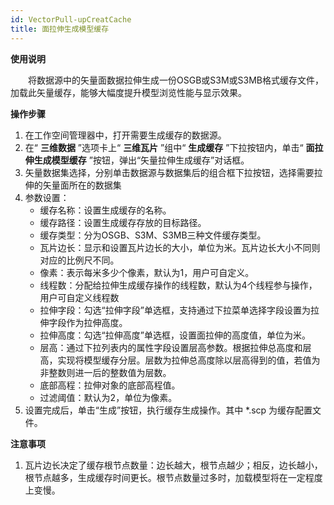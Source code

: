 ```yaml
---
id: VectorPull-upCreatCache
title: 面拉伸生成模型缓存
---
```

**使用说明**

　　将数据源中的矢量面数据拉伸生成一份OSGB或S3M或S3MB格式缓存文件，加载此矢量缓存，能够大幅度提升模型浏览性能与显示效果。

**操作步骤**

  1. 在工作空间管理器中，打开需要生成缓存的数据源。
  2. 在“ **三维数据** ”选项卡上“ **三维瓦片** ”组中“ **生成缓存** ”下拉按钮内，单击“ **面拉伸生成模型缓存** ”按钮，弹出“矢量拉伸生成缓存”对话框。
  3. 矢量数据集选择，分别单击数据源与数据集后的组合框下拉按钮，选择需要拉伸的矢量面所在的数据集
  4. 参数设置： 
       * 缓存名称：设置生成缓存的名称。
       * 缓存路径：设置生成缓存存放的目标路径。
       * 缓存类型：分为OSGB、S3M、S3MB三种文件缓存类型。
       * 瓦片边长：显示和设置瓦片边长的大小，单位为米。瓦片边长大小不同则对应的比例尺不同。 
       * 像素：表示每米多少个像素，默认为1，用户可自定义。
       * 线程数：分配给拉伸生成缓存操作的线程数，默认为4个线程参与操作，用户可自定义线程数
       * 拉伸字段：勾选“拉伸字段”单选框，支持通过下拉菜单选择字段设置为拉伸字段作为拉伸高度。
       * 拉伸高度：勾选“拉伸高度”单选框，设置面拉伸的高度值，单位为米。 
       * 层高：通过下拉列表内的属性字段设置层高参数。根据拉伸总高度和层高，实现将模型缓存分层。层数为拉伸总高度除以层高得到的值，若值为非整数则进一后的整数值为层数。
       * 底部高程：拉伸对象的底部高程值。 
       * 过滤阈值：默认为2，单位为像素。 
  5. 设置完成后，单击“生成”按钮，执行缓存生成操作。其中 *.scp 为缓存配置文件。

**注意事项**

  1. 瓦片边长决定了缓存根节点数量：边长越大，根节点越少；相反，边长越小，根节点越多，生成缓存时间更长。根节点数量过多时，加载模型将在一定程度上变慢。

 

